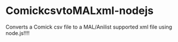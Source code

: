 # ComickcsvtoMALxml-nodejs
Converts a Comick csv file to a MAL/Anilist supported xml file using node.js!!!!
